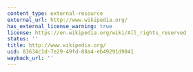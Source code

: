 ```yaml
---
content_type: external-resource
external_url: http://www.wikipedia.org/
has_external_license_warning: true
license: https://en.wikipedia.org/wiki/All_rights_reserved
status: ''
title: http://www.wikipedia.org/
uid: 83634c1d-7e29-49fd-88a4-eb49291d9041
wayback_url: ''
---
```

